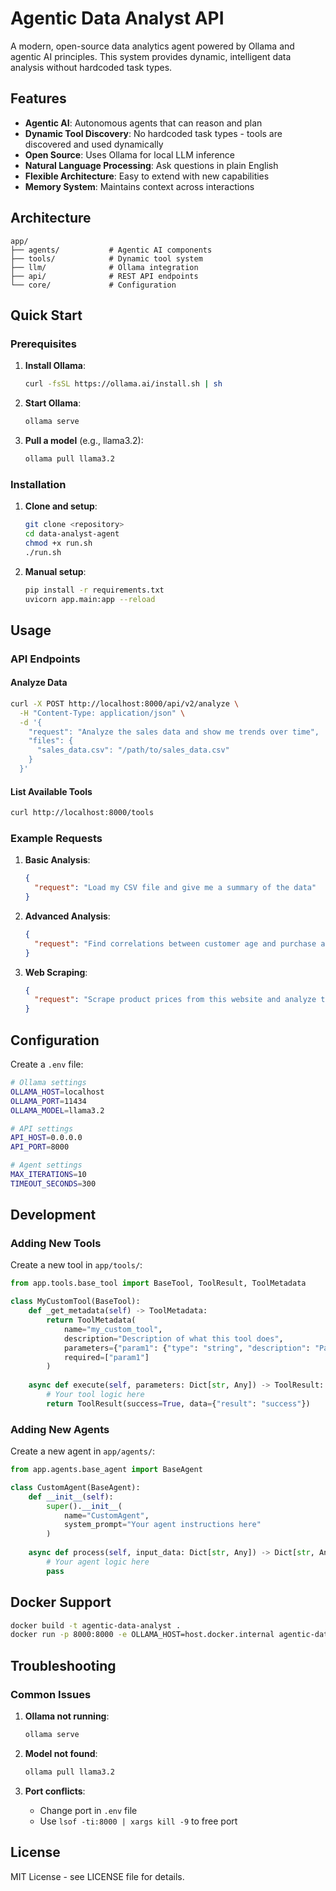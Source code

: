 # Agentic Data Analyst API

A modern, open-source data analytics agent powered by Ollama and agentic AI principles. This system provides dynamic, intelligent data analysis without hardcoded task types.

## Features

- **Agentic AI**: Autonomous agents that can reason and plan
- **Dynamic Tool Discovery**: No hardcoded task types - tools are discovered and used dynamically
- **Open Source**: Uses Ollama for local LLM inference
- **Natural Language Processing**: Ask questions in plain English
- **Flexible Architecture**: Easy to extend with new capabilities
- **Memory System**: Maintains context across interactions

## Architecture

```
app/
├── agents/           # Agentic AI components
├── tools/            # Dynamic tool system
├── llm/              # Ollama integration
├── api/              # REST API endpoints
└── core/             # Configuration
```

## Quick Start

### Prerequisites

1. **Install Ollama**:
   ```bash
   curl -fsSL https://ollama.ai/install.sh | sh
   ```

2. **Start Ollama**:
   ```bash
   ollama serve
   ```

3. **Pull a model** (e.g., llama3.2):
   ```bash
   ollama pull llama3.2
   ```

### Installation

1. **Clone and setup**:
   ```bash
   git clone <repository>
   cd data-analyst-agent
   chmod +x run.sh
   ./run.sh
   ```

2. **Manual setup**:
   ```bash
   pip install -r requirements.txt
   uvicorn app.main:app --reload
   ```

## Usage

### API Endpoints

#### Analyze Data
```bash
curl -X POST http://localhost:8000/api/v2/analyze \
  -H "Content-Type: application/json" \
  -d '{
    "request": "Analyze the sales data and show me trends over time",
    "files": {
      "sales_data.csv": "/path/to/sales_data.csv"
    }
  }'
```

#### List Available Tools
```bash
curl http://localhost:8000/tools
```

### Example Requests

1. **Basic Analysis**:
   ```json
   {
     "request": "Load my CSV file and give me a summary of the data"
   }
   ```

2. **Advanced Analysis**:
   ```json
   {
     "request": "Find correlations between customer age and purchase amount, then create a visualization"
   }
   ```

3. **Web Scraping**:
   ```json
   {
     "request": "Scrape product prices from this website and analyze the data"
   }
   ```

## Configuration

Create a `.env` file:

```bash
# Ollama settings
OLLAMA_HOST=localhost
OLLAMA_PORT=11434
OLLAMA_MODEL=llama3.2

# API settings
API_HOST=0.0.0.0
API_PORT=8000

# Agent settings
MAX_ITERATIONS=10
TIMEOUT_SECONDS=300
```

## Development

### Adding New Tools

Create a new tool in `app/tools/`:

```python
from app.tools.base_tool import BaseTool, ToolResult, ToolMetadata

class MyCustomTool(BaseTool):
    def _get_metadata(self) -> ToolMetadata:
        return ToolMetadata(
            name="my_custom_tool",
            description="Description of what this tool does",
            parameters={"param1": {"type": "string", "description": "Parameter description"}},
            required=["param1"]
        )
    
    async def execute(self, parameters: Dict[str, Any]) -> ToolResult:
        # Your tool logic here
        return ToolResult(success=True, data={"result": "success"})
```

### Adding New Agents

Create a new agent in `app/agents/`:

```python
from app.agents.base_agent import BaseAgent

class CustomAgent(BaseAgent):
    def __init__(self):
        super().__init__(
            name="CustomAgent",
            system_prompt="Your agent instructions here"
        )
    
    async def process(self, input_data: Dict[str, Any]) -> Dict[str, Any]:
        # Your agent logic here
        pass
```

## Docker Support

```bash
docker build -t agentic-data-analyst .
docker run -p 8000:8000 -e OLLAMA_HOST=host.docker.internal agentic-data-analyst
```

## Troubleshooting

### Common Issues

1. **Ollama not running**:
   ```bash
   ollama serve
   ```

2. **Model not found**:
   ```bash
   ollama pull llama3.2
   ```

3. **Port conflicts**:
   - Change port in `.env` file
   - Use `lsof -ti:8000 | xargs kill -9` to free port

## License

MIT License - see LICENSE file for details.
